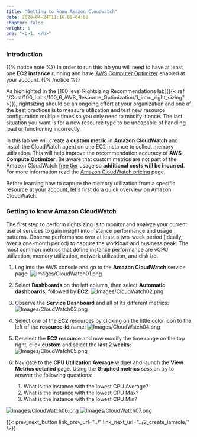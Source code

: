 ```yaml
---
title: "Getting to know Amazon Cloudwatch"
date: 2020-04-24T11:16:09-04:00
chapter: false
weight: 1
pre: "<b>1. </b>"
---
```


### Introduction
{{% notice note %}}
 In order to run this lab you will need to have at least one **EC2 instance** running and have [AWS Computer Optimizer](https://aws.amazon.com/compute-optimizer/getting-started/) enabled at your account.
{{% /notice %}}

As highlighted in the [100 level Rightsizing Recommendations lab]({{< ref "/Cost/100_Labs/100_6_AWS_Resource_Optimization/1_intro_right_sizing" >}}), rightsizing should be an ongoing effort at your organization and one of the best practices is to measure utilization and test new resource configuration multiple times so you only need to modify it once. The last situation you want is for a new resource type to be uncapable of handling load or functioning incorrectly.

In this lab we will create a **custom metric** in **Amazon CloudWatch** and install the CloudWatch agent on one EC2 instance to collect memory utilization. This will help improve the recommendation accuracy of **AWS Compute Optimizer**. Be aware that custom metrics are not part of the Amazon CloudWatch [free tier](https://aws.amazon.com/free/) usage so **additional costs will be incurred**. For more information read the [Amazon CloudWatch pricing](https://aws.amazon.com/cloudwatch/pricing/) page.

Before learning how to capture the memory utilization from a specific resource at your account, let's first do a quick overview on Amazon CloudWatch.


### Getting to know Amazon CloudWatch
The first step to perform rightsizing is to monitor and analyze your current use of services to gain insight into instance performance and usage patterns. Observe performance over at least a two-week period (ideally, over a one-month period) to capture the workload and business peak. The most common metrics that define instance performance are vCPU utilization, memory utilization, network utilization, and disk i/o.

1. Log into the AWS console and go to the **Amazon CloudWatch** service page:
![Images/CloudWatch01.png](/Cost/200_AWS_Resource_Optimization/Images/CloudWatch01.png?classes=lab_picture_small)

2. Select **Dashboards** on the left column, then select **Automatic dashboards**, followed by **EC2**:
![Images/CloudWatch02.png](/Cost/200_AWS_Resource_Optimization/Images/CloudWatch02.png?classes=lab_picture_small)

3. Observe the **Service Dashboard** and all of its different metrics:
![Images/CloudWatch03.png](/Cost/200_AWS_Resource_Optimization/Images/CloudWatch03.png?classes=lab_picture_small)

4. Select one of the **EC2** resources by clicking on the little color icon to the left of the **resource-id** name:
![Images/CloudWatch04.png](/Cost/200_AWS_Resource_Optimization/Images/CloudWatch04.png?classes=lab_picture_small)

5. Deselect the **EC2 resource** and now modify the time range on the top right, click **custom** and select the **last 2 weeks**:
![Images/CloudWatch05.png](/Cost/200_AWS_Resource_Optimization/Images/CloudWatch05.png?classes=lab_picture_small)

6. Navigate to the **CPU Utilization Average** widget and launch the **View Metrics detailed** page. Using the **Graphed metrics** session try to answer the following questions:

	1. What is the instance with the lowest CPU Average?
	2. What is the instance with the lowest CPU Max?
	3. What is the instance with the lowest CPU Min?

![Images/CloudWatch06.png](/Cost/200_AWS_Resource_Optimization/Images/CloudWatch06.png?classes=lab_picture_small)
![Images/CloudWatch07.png](/Cost/200_AWS_Resource_Optimization/Images/CloudWatch07.png?classes=lab_picture_small)

{{< prev_next_button link_prev_url="../" link_next_url="../2_create_iamrole/" />}}
